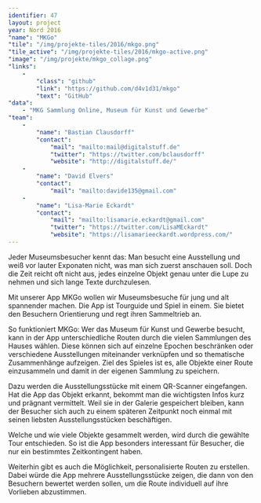 ```yaml
---
identifier: 47
layout: project
year: Nord 2016
"name": "MKGo"
"tile": "/img/projekte-tiles/2016/mkgo.png"
"tile_active": "/img/projekte-tiles/2016/mkgo-active.png"
"image": "/img/projekte/mkgo_collage.png"
"links":
    -
        "class": "github"
        "link": "https://github.com/d4v1d31/mkgo"
        "text": "GitHub"
"data":
    - "MKG Sammlung Online, Museum für Kunst und Gewerbe"
"team":
    -
        "name": "Bastian Clausdorff"
        "contact":
            "mail": "mailto:mail@digitalstuff.de"
            "twitter": "https://twitter.com/bclausdorff"
            "website": "http://digitalstuff.de/"
    -
        "name": "David Elvers"
        "contact":
            "mail": "mailto:davide135@gmail.com"
    -
        "name": "Lisa-Marie Eckardt"
        "contact":
            "mail": "mailto:lisamarie.eckardt@gmail.com"
            "twitter": "https://twitter.com/LisaMEckardt"
            "website": "https://lisamarieeckardt.wordpress.com/"
---
```

Jeder Museumsbesucher kennt das: Man besucht eine Ausstellung und weiß vor lauter Exponaten nicht, was man sich zuerst anschauen soll. Doch die Zeit reicht oft nicht aus, jedes einzelne Objekt genau unter die Lupe zu nehmen und sich lange Texte durchzulesen.

Mit unserer App MKGo wollen wir Museumsbesuche für jung und alt spannender machen. Die App ist Tourguide und Spiel in einem. Sie bietet den Besuchern Orientierung und regt ihren Sammeltrieb an.

So funktioniert MKGo: Wer das Museum für Kunst und Gewerbe besucht, kann in der App unterschiedliche Routen durch die vielen Sammlungen des Hauses wählen. Diese können sich auf einzelne Epochen beschränken oder verschiedene Ausstellungen miteinander verknüpfen und so thematische Zusammenhänge aufzeigen. Ziel des Spieles ist es, alle Objekte einer Route einzusammeln und damit in der eigenen Sammlung zu speichern.

Dazu werden die Ausstellungsstücke mit einem QR-Scanner eingefangen. Hat die App das Objekt erkannt, bekommt man die wichtigsten Infos kurz und prägnant vermittelt. Weil sie in der Galerie gespeichert bleiben, kann der Besucher sich auch zu einem späteren Zeitpunkt noch einmal mit seinen liebsten Ausstellungsstücken beschäftigen.

Welche und wie viele Objekte gesammelt werden, wird durch die gewählte Tour entschieden. So ist die App besonders interessant für Besucher, die nur ein bestimmtes Zeitkontingent haben.

Weiterhin gibt es auch die Möglichkeit, personalisierte Routen zu erstellen. Dabei würde die App mehrere Ausstellungsstücke zeigen, die dann von den Besuchern bewertet werden sollen, um die Route individuell auf ihre Vorlieben abzustimmen.

